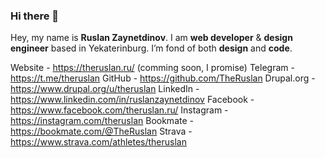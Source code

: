 ### Hi there 👋

Hey, my name is **Ruslan Zaynetdinov**.
I am **web developer** & **design engineer** based in Yekaterinburg.
I’m fond of both **design** and **code**.

Website - https://theruslan.ru/ (comming soon, I promise)
Telegram - https://t.me/theruslan
GitHub - https://github.com/TheRuslan
Drupal.org - https://www.drupal.org/u/theruslan
LinkedIn - https://www.linkedin.com/in/ruslanzaynetdinov
Facebook - https://www.facebook.com/theruslan.ru/
Instagram - https://instagram.com/theruslan
Bookmate - https://bookmate.com/@TheRuslan
Strava - https://www.strava.com/athletes/theruslan

<!--
Here are some ideas to get you started:
- 🌱 I’m currently learning ...
- 👯 I’m looking to collaborate on ...
- 🤔 I’m looking for help with ...
- 💬 Ask me about ...
- 📫 How to reach me: ...
- 😄 Pronouns: ...
- ⚡ Fun fact: ...
-->
